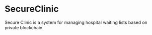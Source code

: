 # SecureClinic
Secure Clinic is a system for managing hospital waiting lists based on private blockchain.
